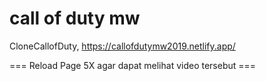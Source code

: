 # call of duty mw
CloneCallofDuty, https://callofdutymw2019.netlify.app/

=== Reload Page 5X agar dapat melihat video tersebut ===
